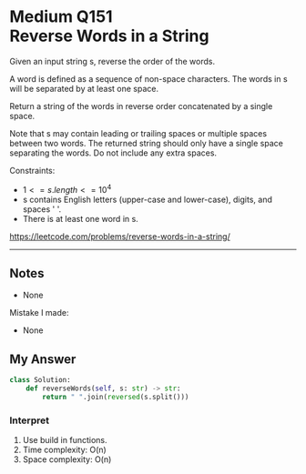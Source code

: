 # Medium Q151 <br> Reverse Words in a String

Given an input string s, reverse the order of the words.

A word is defined as a sequence of non-space characters. The words in s will be separated by at least one space.

Return a string of the words in reverse order concatenated by a single space.

Note that s may contain leading or trailing spaces or multiple spaces between two words. The returned string should only have a single space separating the words. Do not include any extra spaces.


Constraints:
* $1 <= s.length <= 10^4$
* s contains English letters (upper-case and lower-case), digits, and spaces ' '.
* There is at least one word in s.

https://leetcode.com/problems/reverse-words-in-a-string/

------------------------------
## Notes
* None

Mistake I made:
* None

## My Answer
```Python
class Solution:
    def reverseWords(self, s: str) -> str:
        return " ".join(reversed(s.split()))
```

### Interpret
1. Use build in functions.
2. Time complexity: O(n)
3. Space complexity: O(n)







